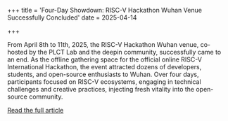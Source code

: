 +++
title = 'Four-Day Showdown: RISC-V Hackathon Wuhan Venue Successfully Concluded'
date = 2025-04-14

+++

From April 8th to 11th, 2025, the RISC-V Hackathon Wuhan venue, co-hosted by the PLCT Lab and the deepin community, successfully came to an end. As the offline gathering space for the official online RISC-V International Hackathon, the event attracted dozens of developers, students, and open-source enthusiasts to Wuhan. Over four days, participants focused on RISC-V ecosystems, engaging in technical challenges and creative practices, injecting fresh vitality into the open-source community.

[Read the full article](https://mp.weixin.qq.com/s/a-MO6cLdEuZZMJC81_szMg)